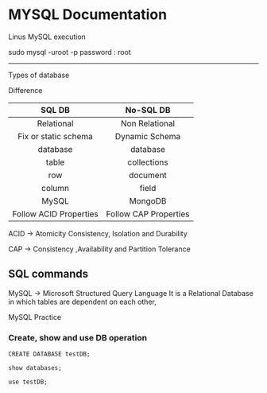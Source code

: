# MYSQL Documentation

Linus MySQL execution

sudo mysql -uroot -p
password : root

---

Types of database

Difference

|         SQL DB         |       No-SQL DB       |
| :--------------------: | :-------------------: |
|       Relational       |    Non Relational     |
|  Fix or static schema  |    Dynamic Schema     |
|        database        |       database        |
|         table          |      collections      |
|          row           |       document        |
|         column         |         field         |
|         MySQL          |        MongoDB        |
| Follow ACID Properties | Follow CAP Properties |

ACID -> Atomicity Consistency, Isolation and Durability

CAP -> Consistency ,Availability and Partition Tolerance

## SQL commands

MySQL -> Microsoft Structured Query Language
It is a Relational Database in which tables are dependent on each other,

MySQL Practice

### Create, show and use DB operation

```
CREATE DATABASE testDB;

show databases;

use testDB;

```
